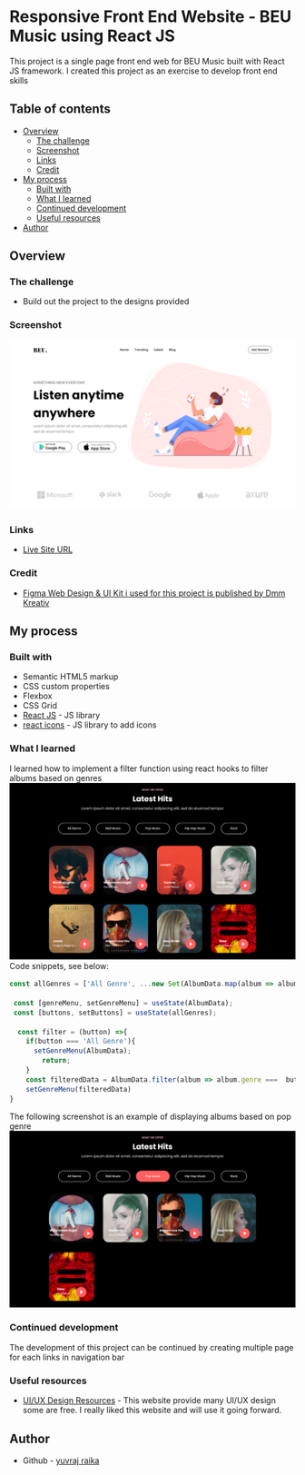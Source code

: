 # Responsive Front End Website - BEU Music using React JS
This project is a single page front end web for BEU Music built with React JS framework. I created this project as an exercise to develop front end skills

## Table of contents

- [Overview](#overview)
  - [The challenge](#the-challenge)
  - [Screenshot](#screenshot)
  - [Links](#links)
  - [Credit](#credit)
- [My process](#my-process)
  - [Built with](#built-with)
  - [What I learned](#what-i-learned)
  - [Continued development](#continued-development)
  - [Useful resources](#useful-resources)
- [Author](#author)


## Overview

### The challenge

- Build out the project to the designs provided

### Screenshot
![Design overview for BEU Music landing page](./src/images/header-beu.png)

### Links
- [Live Site URL]()

### Credit
- [Figma Web Design & UI Kit i used for this project is published by Dmm Kreativ](https://ui8.net/dmm-kreativ/products/uniquepages?status=7)

## My process

### Built with

- Semantic HTML5 markup
- CSS custom properties
- Flexbox
- CSS Grid
- [React JS](https://reactjs.org/) - JS library
- [react icons](https://react-icons.github.io/react-icons/) - JS library to add icons

### What I learned

I learned how to implement a filter function using react hooks to filter albums based on genres
![Album filtering based on genres](./src/images/album-genre.png)
Code snippets, see below:
```js
const allGenres = ['All Genre', ...new Set(AlbumData.map(album => album.genre))];

 const [genreMenu, setGenreMenu] = useState(AlbumData);
 const [buttons, setButtons] = useState(allGenres);
  
  const filter = (button) =>{
    if(button === 'All Genre'){
      setGenreMenu(AlbumData);
        return;
    }
    const filteredData = AlbumData.filter(album => album.genre ===  button);
    setGenreMenu(filteredData)
}
```
The following screenshot is an example of displaying albums based on pop genre
![Filter pop music](./src/images/album-filter-genre.png)


### Continued development
The development of this project can be continued by creating multiple page for each links in navigation bar

### Useful resources
- [UI/UX Design Resources](https://ui8.net/) - This website provide many UI/UX design some are free. I really liked this website and will use it going forward.


## Author

- Github - [yuvraj raika ](https://github.com/yuvrajraika07/)
